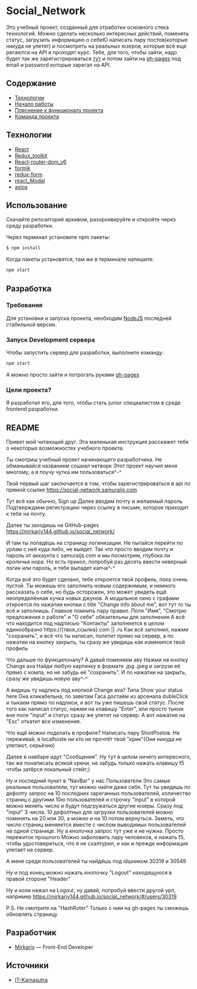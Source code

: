 # Social_Network

Это учебный проект, созданный для отработки основного стека технологий. Можно сделать несколько интересных действий, поменять статус, загрузить информацию о себеЮ написать пару постов(которые никуда не улетят) и посмотреть на реальных юзеров, которые всё еще регаются на API и проходят курс. Тебе, для того, чтобы зайти, надо будет так же зарегистрироваться [тут](https://social-network.samuraijs.com) и потом зайти на [gh-pages](https://mirkariy144.github.io/social_network/) под email и password которые зарегал на API.

## Содержание

- [Технологии](#технологии)
- [Начало работы](#начало-работы)
- [Пояснение к функционалу проекта](#README)
- [Команда проекта](#команда-проекта)

## Технологии

- [React](https://react.dev)
- [Redux_toolkit](https://redux-toolkit.js.org)
- [React-router-dom_v6](https://github.com/remix-run/react-router#readme)
- [formik](https://formik.org)
- [redux-form](https://redux-form.com/8.3.0/docs/gettingstarted.md/)
- [react_Modal](https://github.com/reactjs/react-modal)
- [axios](https://axios-http.com)

## Использование

Скачайте репозиторий архивом, разорхивируйте и откройте через среду разработки.

Через терминал установите npm пакеты:

```sh
$ npm install
```

Когда пакеты установятся, там же в терминале напишите:

```sh
npm start
```

## Разработка

### Требования

Для установки и запуска проекта, необходим [NodeJS](https://nodejs.org/) последней стабильной версии.

### Запуск Development сервера

Чтобы запустить сервер для разработки, выполните команду:

```sh
npm start
```

А можно просто зайти и потрогать руками [gh-pages](https://mirkariy144.github.io/social_network/)

### Цели проекта?

Я разработал его, для того, чтобы стать junior специалистом в среде frontend разработки.

## README

Привет мой читающий друг. Эта маленькая инструкция расскажет тебе о некоторых возможностях учебного проекта.

Ты смотриш учебный проект начинающего разработчика.
Не обманывайся названием сошиал нетворк
Этот проект научил меня многому, а я поучу чутка им пользоваться^-^

Твой первый шаг заключается в том, чтобы зарегистрироваться в api по прямой ссылке
https://social-network.samuraijs.com

Тут всё как обычно, Sign up
Далее вводим почту и желаемый пароль
Подтверждаем регистрацию через ссылку в письме, которое приходит к тебе на почту.

Далее ты заходишь на GitHub-pages
https://mirkariy144.github.io/social_network/

И там ты попадёшь на страницу логинизации. Не пытайся перейти по урлам с неё куда либо, не выйдет. Так что просто вводим почту и пароль от аккаунта с samuraijs.com и мы посмотрим, глубока ли кроличья нора. Но есть прикол, попробуй раз десять ввести неверный логин или пароль, и тебе выпадет капча^-^

Когда всё это будет сделано, тебе откроется твой профиль, пока очень пустой.
Ты можешь его заполнить новым содержимым, и немного рассказать о себе, но будь осторожен, это может увидеть ещё неопределённая кучка новых джунов. А модальное окно с графами откроется по нажатии кнопки с title "Change info about me", вот тут то ты всё и заполнишь. Главное помнить пару правил.
Поля "Имя", "Смотрю предложения о работе" и "О себе" обязательны для заполнения
А всё что находится под надписью "Контакты" заполняется в целом единообразно
https://{твоя_ссылка}.com || .ru
Как всё заполнил, нажми "сохранить", и всё что ты написал, полетит прямо на сервер, а по нажатии на кнопку закрыть, ты сразу же увидишь как изменился твой профиль

Что дальше по функцилоналу? А давай поменяем аву
Нажми на кнопку Change ava
Найди любую картинку в формате .jpg .jpeg и загрузи её прямо с компа, но не забудь её "сохранить". И по нажатии на закрыть, сразу же увидишь новую аву^-^

А видишь ту надпись под кнопкой Change ava? Типа Show your status here
Она кликабельна, по заветам Гаса достаём из арсенала dubleClick и тыкаем прямо по надписи, и вот ты уже пишешь свой статус.
После того как написал статус, нажми на клавишу "Enter", или просто тыкни вне поля "input" и статус сразу же улетит на сервер. А вот нажатие на "Esc" откатит все изменения.

Что ещё можно поделать в профиле? Написать пару ShiotPostов. Не переживай, в localhostе ни кто не прочтёт твой "крик"(Они никуда не улетают, серьёзно)

Далее в навбаре идут "Сообщения".
Ну тут в целом ничего интересного, так же понаписать всякой хрени, не забудь только нажать клавишу f5 чтобы затёрся локальный стейт;)

Ну и последний пункт в "NavBar" у нас Пользователи
Это самые реальные пользователи, тут можно найти даже себя.
Тут ты увидишь по дефолту запрос на 10 последних зареганных пользователей, количество страниц с другими 10ю пользователей и строчку "input" в которой можно менять число и будут подгружаться другие юзеры. Сразу под "input" 3 числа. 10 дефолтных для загрузки пользователей можно поменять на 20 или 30, а можно и на 10 потом вернуться. Заметь, что число страниц меняектся вместе с числом выводимых пользователей на одной странице.
Ну а кнопочка запрос тут уже и не нужна. Просто пережиток прошлого
Можно зафоловить пару человеков, и нажать f5, чтобы удостовериться, что я не схалтурил, и как и прежде информация улетает на сервер.

А меня среди пользователей ты найдёшь под idшником 30319 и 30549

Ну и под конец можно нажать кнопочку "Logout" находящуюся в правой стороне "Header"

Ну и коли нажал на Logout, ну давай, попробуй ввести другой урл, например
https://mirkariy144.github.io/social_network/#/users/30319

P.S. Не смотрите на "HashRoter" Только с ним на gh-pages ты сможешь обновлять страницу

## Разработчик

- [Mirkariy](https://spb.hh.ru/resume/1801636eff0c972bfa0039ed1f357a6f50486c) — Front-End Developer

## Источники

- [IT-Kamasutra](https://www.youtube.com/@ITKAMASUTRA)
